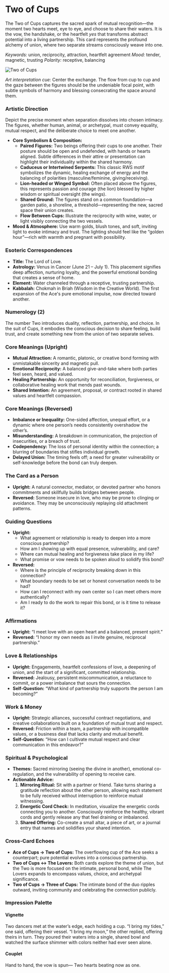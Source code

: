 # Two of Cups

The Two of Cups captures the sacred spark of mutual recognition—the moment two hearts meet, eye to eye, and choose to share their waters. It is the vow, the handshake, or the heartfelt *yes* that transforms abstract potential into a living partnership. This card represents the profound alchemy of union, where two separate streams consciously weave into one.

*Keywords:* union, reciprocity, attraction, heartfelt agreement
*Mood:* tender, magnetic, trusting
*Polarity:* receptive, balancing

![Two of Cups](cups_02.jpg)

*Art interpretation cue:* Center the exchange. The flow from cup to cup and the gaze between the figures should be the undeniable focal point, with subtle symbols of harmony and blessing consecrating the space around them.

### Artistic Direction

Depict the precise moment when separation dissolves into chosen intimacy. The figures, whether human, animal, or archetypal, must convey equality, mutual respect, and the deliberate choice to meet one another.

*   **Core Symbolism & Composition:**
    *   **Paired Figures:** Two beings offering their cups to one another. Their posture should be open and undefended, with hands or hearts aligned. Subtle differences in their attire or presentation can highlight their individuality within the shared harmony.
    *   **Caduceus or Intertwined Serpents:** This classic RWS motif symbolizes the dynamic, healing exchange of energy and the balancing of polarities (masculine/feminine, giving/receiving).
    *   **Lion-headed or Winged Symbol:** Often placed above the figures, this represents passion and courage (the lion) blessed by higher wisdom or spiritual oversight (the wings).
    *   **Shared Ground:** The figures stand on a common foundation—a garden patio, a shoreline, a threshold—representing the new, sacred space their union creates.
    *   **Flow Between Cups:** Illustrate the reciprocity with wine, water, or light visibly connecting the two vessels.
*   **Mood & Atmosphere:**
    Use warm golds, blush tones, and soft, inviting light to evoke intimacy and trust. The lighting should feel like the “golden hour”—rich with warmth and pregnant with possibility.

### Esoteric Correspondences

*   **Title:** The Lord of Love.
*   **Astrology:** Venus in Cancer (June 21 – July 1). This placement signifies deep affection, nurturing loyalty, and the powerful emotional bonding that creates a sense of home.
*   **Element:** Water channeled through a receptive, trusting partnership.
*   **Kabbalah:** Chokmah in Briah (Wisdom in the Creative World). The first expansion of the Ace's pure emotional impulse, now directed toward another.

### Numerology (2)

The number Two introduces duality, reflection, partnership, and choice. In the suit of Cups, it embodies the conscious decision to share feeling, build trust, and create something new from the union of two separate selves.

### Core Meanings (Upright)

*   **Mutual Attraction:** A romantic, platonic, or creative bond forming with unmistakable sincerity and magnetic pull.
*   **Emotional Reciprocity:** A balanced give-and-take where both parties feel seen, heard, and valued.
*   **Healing Partnership:** An opportunity for reconciliation, forgiveness, or collaborative healing work that mends past wounds.
*   **Shared Intention:** An agreement, proposal, or contract rooted in shared values and heartfelt compassion.

### Core Meanings (Reversed)

*   **Imbalance or Inequality:** One-sided affection, unequal effort, or a dynamic where one person’s needs consistently overshadow the other’s.
*   **Misunderstanding:** A breakdown in communication, the projection of insecurities, or a breach of trust.
*   **Codependency:** The loss of personal identity within the connection; a blurring of boundaries that stifles individual growth.
*   **Delayed Union:** The timing feels off; a need for greater vulnerability or self-knowledge before the bond can truly deepen.

### The Card as a Person

*   **Upright:** A natural connector, mediator, or devoted partner who honors commitments and skillfully builds bridges between people.
*   **Reversed:** Someone insecure in love, who may be prone to clinging or avoidance. They may be unconsciously replaying old attachment patterns.

### Guiding Questions

*   **Upright:**
    *   What agreement or relationship is ready to deepen into a more conscious partnership?
    *   How am I showing up with equal presence, vulnerability, and care?
    *   Where can mutual healing and forgiveness take place in my life?
    *   What promise or vow needs to be spoken aloud to solidify this bond?
*   **Reversed:**
    *   Where is the principle of reciprocity breaking down in this connection?
    *   What boundary needs to be set or honest conversation needs to be had?
    *   How can I reconnect with my own center so I can meet others more authentically?
    *   Am I ready to do the work to repair this bond, or is it time to release it?

### Affirmations

*   **Upright:** “I meet love with an open heart and a balanced, present spirit.”
*   **Reversed:** “I honor my own needs as I invite genuine, reciprocal partnership.”

### Love & Relationships

*   **Upright:** Engagements, heartfelt confessions of love, a deepening of union, and the start of a significant, committed relationship.
*   **Reversed:** Jealousy, persistent miscommunication, a reluctance to commit, or a power imbalance that sours the connection.
*   **Self-Question:** “What kind of partnership truly supports the person I am becoming?”

### Work & Money

*   **Upright:** Strategic alliances, successful contract negotiations, and creative collaborations built on a foundation of mutual trust and respect.
*   **Reversed:** Friction within a team, a partnership with incompatible values, or a business deal that lacks clarity and mutual benefit.
*   **Self-Question:** “How can I cultivate mutual respect and clear communication in this endeavor?”

### Spiritual & Psychological

*   **Themes:** Sacred mirroring (seeing the divine in another), emotional co-regulation, and the vulnerability of opening to receive care.
*   **Actionable Advice:**
    1.  **Mirroring Ritual:** Sit with a partner or friend. Take turns sharing a gratitude reflection about the other person, allowing each statement to be fully received without interruption to reinforce mutual witnessing.
    2.  **Energetic Cord Check:** In meditation, visualize the energetic cords connecting you to another. Consciously reinforce the healthy, vibrant cords and gently release any that feel draining or imbalanced.
    3.  **Shared Offering:** Co-create a small altar, a piece of art, or a journal entry that names and solidifies your shared intention.

### Cross-Card Echoes

*   **Ace of Cups → Two of Cups:** The overflowing cup of the Ace seeks a counterpart; pure potential evolves into a conscious partnership.
*   **Two of Cups ↔ The Lovers:** Both cards explore the theme of union, but the Two is more focused on the intimate, personal bond, while The Lovers expands to encompass values, choice, and archetypal significance.
*   **Two of Cups → Three of Cups:** The intimate bond of the duo ripples outward, inviting community and celebrating the connection publicly.

### Impression Palette

#### Vignette

Two dancers met at the water’s edge, each holding a cup. “I bring my tides,” one said, offering their vessel. “I bring my moon,” the other replied, offering theirs in turn. They poured their waters into a single, shared bowl and watched the surface shimmer with colors neither had ever seen alone.

#### Couplet

Hand to hand, the vow is spun—
Two hearts beating now as one.